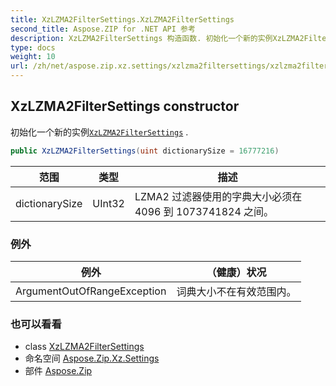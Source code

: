 ```yaml
---
title: XzLZMA2FilterSettings.XzLZMA2FilterSettings
second_title: Aspose.ZIP for .NET API 参考
description: XzLZMA2FilterSettings 构造函数. 初始化一个新的实例XzLZMA2FilterSettings .
type: docs
weight: 10
url: /zh/net/aspose.zip.xz.settings/xzlzma2filtersettings/xzlzma2filtersettings/
---
```

## XzLZMA2FilterSettings constructor

初始化一个新的实例[`XzLZMA2FilterSettings`](../) .

```csharp
public XzLZMA2FilterSettings(uint dictionarySize = 16777216)
```

| 范围 | 类型 | 描述 |
| --- | --- | --- |
| dictionarySize | UInt32 | LZMA2 过滤器使用的字典大小必须在 4096 到 1073741824 之间。 |

### 例外

| 例外 | （健康）状况 |
| --- | --- |
| ArgumentOutOfRangeException | 词典大小不在有效范围内。 |

### 也可以看看

* class [XzLZMA2FilterSettings](../)
* 命名空间 [Aspose.Zip.Xz.Settings](../../xzlzma2filtersettings/)
* 部件 [Aspose.Zip](../../../)


